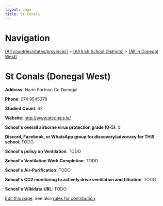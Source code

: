 ```yaml
---
layout: page
title: St Conals
---
```

# Navigation

[[All countries/states/provinces]](../../..) > [[All Irish School Districts]](../..) > [[All In Donegal West]](..)

# St Conals (Donegal West)

**Address**: Narin Portnoo Co Donegal

**Phone**: 074 9545379

**Student Count**: 62

**Website**: <http://www.stconals.ie/>

**School's overall airborne virus protection grade (0-5)**: 0

**Discord, Facebook, or WhatsApp group for discovery/advocacy for THIS school**: TODO

**School's policy on Ventilation**: TODO

**School's Ventilation Work Completion**: TODO

**School's Air-Purification**: TODO

**School's CO2 monitoring to actively drive ventilation and filtration**: TODO

**School's Wikidata URL**: TODO


[Edit this page](https://github.com/ventilate-schools/Ireland/edit/main/./Donegal_West/St_Conals.md). See also [rules for contribution](../../../contribution-rules/)